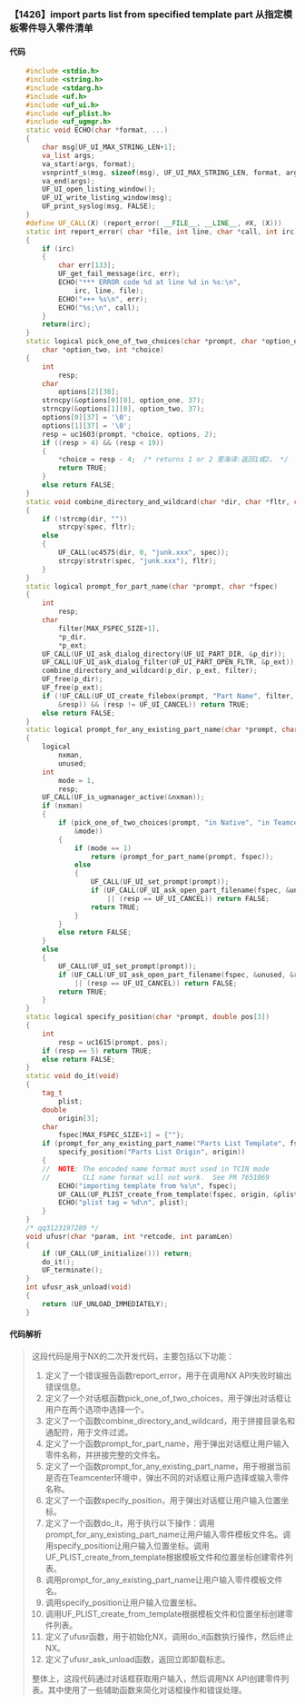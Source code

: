 ### 【1426】import parts list from specified template part 从指定模板零件导入零件清单

#### 代码

```cpp
    #include <stdio.h>  
    #include <string.h>  
    #include <stdarg.h>  
    #include <uf.h>  
    #include <uf_ui.h>  
    #include <uf_plist.h>  
    #include <uf_ugmgr.h>  
    static void ECHO(char *format, ...)  
    {  
        char msg[UF_UI_MAX_STRING_LEN+1];  
        va_list args;  
        va_start(args, format);  
        vsnprintf_s(msg, sizeof(msg), UF_UI_MAX_STRING_LEN, format, args);  
        va_end(args);  
        UF_UI_open_listing_window();  
        UF_UI_write_listing_window(msg);  
        UF_print_syslog(msg, FALSE);  
    }  
    #define UF_CALL(X) (report_error( __FILE__, __LINE__, #X, (X)))  
    static int report_error( char *file, int line, char *call, int irc)  
    {  
        if (irc)  
        {  
            char err[133];  
            UF_get_fail_message(irc, err);  
            ECHO("*** ERROR code %d at line %d in %s:\n",  
                irc, line, file);  
            ECHO("+++ %s\n", err);  
            ECHO("%s;\n", call);  
        }  
        return(irc);  
    }  
    static logical pick_one_of_two_choices(char *prompt, char *option_one,  
        char *option_two, int *choice)  
    {  
        int  
            resp;  
        char  
            options[2][38];  
        strncpy(&options[0][0], option_one, 37);  
        strncpy(&options[1][0], option_two, 37);  
        options[0][37] = '\0';  
        options[1][37] = '\0';  
        resp = uc1603(prompt, *choice, options, 2);  
        if ((resp > 4) && (resp < 19))  
        {  
            *choice = resp - 4;  /* returns 1 or 2 里海译:返回1或2。 */  
            return TRUE;  
        }  
        else return FALSE;  
    }  
    static void combine_directory_and_wildcard(char *dir, char *fltr, char *spec)  
    {  
        if (!strcmp(dir, ""))  
            strcpy(spec, fltr);  
        else  
        {  
            UF_CALL(uc4575(dir, 0, "junk.xxx", spec));  
            strcpy(strstr(spec, "junk.xxx"), fltr);  
        }  
    }  
    static logical prompt_for_part_name(char *prompt, char *fspec)  
    {  
        int  
            resp;  
        char  
            filter[MAX_FSPEC_SIZE+1],  
            *p_dir,  
            *p_ext;  
        UF_CALL(UF_UI_ask_dialog_directory(UF_UI_PART_DIR, &p_dir));  
        UF_CALL(UF_UI_ask_dialog_filter(UF_UI_PART_OPEN_FLTR, &p_ext));  
        combine_directory_and_wildcard(p_dir, p_ext, filter);  
        UF_free(p_dir);  
        UF_free(p_ext);  
        if (!UF_CALL(UF_UI_create_filebox(prompt, "Part Name", filter, "", fspec,  
            &resp)) && (resp != UF_UI_CANCEL)) return TRUE;  
        else return FALSE;  
    }  
    static logical prompt_for_any_existing_part_name(char *prompt, char *fspec)  
    {  
        logical  
            nxman,  
            unused;  
        int  
            mode = 1,  
            resp;  
        UF_CALL(UF_is_ugmanager_active(&nxman));  
        if (nxman)  
        {  
            if (pick_one_of_two_choices(prompt, "in Native", "in Teamcenter",  
                &mode))  
            {  
                if (mode == 1)  
                    return (prompt_for_part_name(prompt, fspec));  
                else  
                {  
                    UF_CALL(UF_UI_set_prompt(prompt));  
                    if (UF_CALL(UF_UI_ask_open_part_filename(fspec, &unused, &resp))  
                        || (resp == UF_UI_CANCEL)) return FALSE;  
                    return TRUE;  
                }  
            }  
            else return FALSE;  
        }  
        else  
        {  
            UF_CALL(UF_UI_set_prompt(prompt));  
            if (UF_CALL(UF_UI_ask_open_part_filename(fspec, &unused, &resp))  
                || (resp == UF_UI_CANCEL)) return FALSE;  
            return TRUE;  
        }  
    }  
    static logical specify_position(char *prompt, double pos[3])  
    {  
        int  
            resp = uc1615(prompt, pos);  
        if (resp == 5) return TRUE;  
        else return FALSE;  
    }  
    static void do_it(void)  
    {  
        tag_t  
            plist;  
        double  
            origin[3];  
        char  
            fspec[MAX_FSPEC_SIZE+1] = {""};  
        if (prompt_for_any_existing_part_name("Parts List Template", fspec) &&  
            specify_position("Parts List Origin", origin))  
        {  
        //  NOTE: The encoded name format must used in TCIN mode  
        //        CLI name format will not work.  See PR 7651069  
            ECHO("importing template from %s\n", fspec);  
            UF_CALL(UF_PLIST_create_from_template(fspec, origin, &plist));  
            ECHO("plist tag = %d\n", plist);  
        }  
    }  
    /* qq3123197280 */  
    void ufusr(char *param, int *retcode, int paramLen)  
    {  
        if (UF_CALL(UF_initialize())) return;  
        do_it();  
        UF_terminate();  
    }  
    int ufusr_ask_unload(void)  
    {  
        return (UF_UNLOAD_IMMEDIATELY);  
    }

```

#### 代码解析

> 这段代码是用于NX的二次开发代码，主要包括以下功能：
>
> 1. 定义了一个错误报告函数report_error，用于在调用NX API失败时输出错误信息。
> 2. 定义了一个对话框函数pick_one_of_two_choices，用于弹出对话框让用户在两个选项中选择一个。
> 3. 定义了一个函数combine_directory_and_wildcard，用于拼接目录名和通配符，用于文件过滤。
> 4. 定义了一个函数prompt_for_part_name，用于弹出对话框让用户输入零件名称，并拼接完整的文件名。
> 5. 定义了一个函数prompt_for_any_existing_part_name，用于根据当前是否在Teamcenter环境中，弹出不同的对话框让用户选择或输入零件名称。
> 6. 定义了一个函数specify_position，用于弹出对话框让用户输入位置坐标。
> 7. 定义了一个函数do_it，用于执行以下操作：调用prompt_for_any_existing_part_name让用户输入零件模板文件名。调用specify_position让用户输入位置坐标。调用UF_PLIST_create_from_template根据模板文件和位置坐标创建零件列表。
> 8. 调用prompt_for_any_existing_part_name让用户输入零件模板文件名。
> 9. 调用specify_position让用户输入位置坐标。
> 10. 调用UF_PLIST_create_from_template根据模板文件和位置坐标创建零件列表。
> 11. 定义了ufusr函数，用于初始化NX，调用do_it函数执行操作，然后终止NX。
> 12. 定义了ufusr_ask_unload函数，返回立即卸载标志。
>
> 整体上，这段代码通过对话框获取用户输入，然后调用NX API创建零件列表。其中使用了一些辅助函数来简化对话框操作和错误处理。
>
